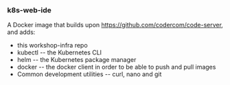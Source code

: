 ### k8s-web-ide

A Docker image that builds upon https://github.com/codercom/code-server, and adds: 
- this workshop-infra repo
- kubectl -- the Kubernetes CLI
- helm -- the Kubernetes package manager
- docker -- the docker client in order to be able to push and pull images
- Common development utilities -- curl, nano and git
